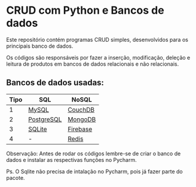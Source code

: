 # CRUD com Python e Bancos de dados

Este repositório contém programas CRUD simples, desenvolvidos para os principais banco de dados. 

Os códigos são responsáveis por fazer a inserção, modificação, deleção e leitura de produtos em bancos de dados relacionais e não relacionais.

## Bancos de dados usadas:

Tipo | SQL | NoSQL
---|---|---
1 | [MySQL](https://github.com/ErickFernan/CRUD/tree/main/CRUD_MySQL/pbase) | [CouchDB](https://github.com/ErickFernan/CRUD/tree/main/CRUD_CouchDB/pbase)
2 | [PostgreSQL](https://github.com/ErickFernan/CRUD/tree/main/CRUD_PostgreSQL/pbase)| [MongoDB](https://github.com/ErickFernan/CRUD/tree/main/CRUD_MongoDB/pbase)
3 | [SQLite](https://github.com/ErickFernan/CRUD/tree/main/CRUD_SQLite/pbase) | [Firebase](https://github.com/ErickFernan/CRUD/tree/main/CRUD_Firebase/pbase)
4 | - | [Redis](https://github.com/ErickFernan/CRUD/tree/main/CRUD_Redis/pbase)


Observação: Antes de rodar os códigos lembre-se de criar o banco de dados e instalar as respectivas funções no Pycharm.

Ps. O Sqlite não precisa de intalação no Pycharm, pois já fazer parte do pacote.
